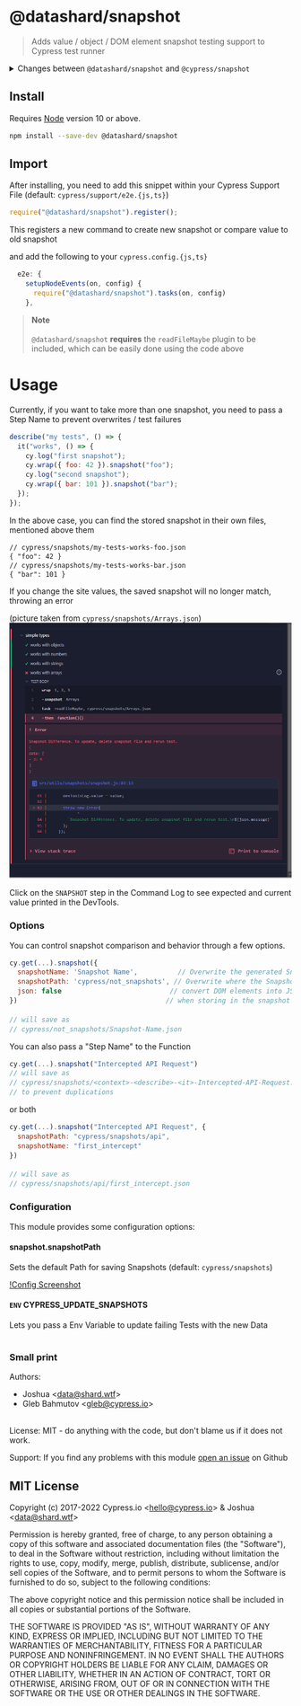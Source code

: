 # @datashard/snapshot

> Adds value / object / DOM element snapshot testing support to Cypress test runner

<details>
<summary>Changes between <code>@datashard/snapshot</code> and <code>@cypress/snapshot</code></summary>
<br>
They're mostly the same, as this is a fork of the Latter, though it's not a drop-in replacement.

Unlike `@cypress/snapshot`, this saves snapshots in their own files with a sensible default and strives to have ongoing Support for future Cypress Versions

</details>

<!-- [![NPM][npm-icon] ][npm-url] -->

## Install

Requires [Node](https://nodejs.org/en/) version 10 or above.

```sh
npm install --save-dev @datashard/snapshot
```

## Import

After installing, you need to add this snippet within your Cypress Support File (default: `cypress/support/e2e.{js,ts}`)

```js
require("@datashard/snapshot").register();
```

This registers a new command to create new snapshot or compare value to old snapshot

and add the following to your `cypress.config.{js,ts}`

```js
  e2e: {
    setupNodeEvents(on, config) {
      require("@datashard/snapshot").tasks(on, config)
    },
```

> **Note** \
> \
> `@datashard/snapshot` **requires** the `readFileMaybe` plugin to be included, which can be easily done using the code above

# Usage

Currently, if you want to take more than one snapshot, you need to pass a Step Name to prevent overwrites / test failures

```js
describe("my tests", () => {
  it("works", () => {
    cy.log("first snapshot");
    cy.wrap({ foo: 42 }).snapshot("foo");
    cy.log("second snapshot");
    cy.wrap({ bar: 101 }).snapshot("bar");
  });
});
```

In the above case, you can find the stored snapshot in their own files, mentioned above them

```jsonc
// cypress/snapshots/my-tests-works-foo.json
{ "foo": 42 }
// cypress/snapshots/my-tests-works-bar.json
{ "bar": 101 }
```

If you change the site values, the saved snapshot will no longer match, throwing an error

(picture taken from `cypress/snapshots/Arrays.json`)
![Snapshot mismatch](.github/assets/updated-mismatch.png)

Click on the `SNAPSHOT` step in the Command Log to see expected and current value printed in the DevTools.

### Options

You can control snapshot comparison and behavior through a few options.

```js
cy.get(...).snapshot({
  snapshotName: 'Snapshot Name',          // Overwrite the generated Snapshot name
  snapshotPath: 'cypress/not_snapshots', // Overwrite where the Snapshot should be stored
  json: false                           // convert DOM elements into JSON
})                                     // when storing in the snapshot file

// will save as
// cypress/not_snapshots/Snapshot-Name.json
```

You can also pass a "Step Name" to the Function

```js
cy.get(...).snapshot("Intercepted API Request")
// will save as
// cypress/snapshots/<context>-<describe>-<it>-Intercepted-API-Request.json
// to prevent duplications
```

or both

```js
cy.get(...).snapshot("Intercepted API Request", {
  snapshotPath: "cypress/snapshots/api",
  snapshotName: "first_intercept"
})

// will save as
// cypress/snapshots/api/first_intercept.json
```

### Configuration

This module provides some configuration options:

#### snapshot.snapshotPath

Sets the default Path for saving Snapshots (default: `cypress/snapshots`)

[!Config Screenshot](./.github/assets/config.png)

#### `ENV` CYPRESS_UPDATE_SNAPSHOTS

Lets you pass a Env Variable to update failing Tests with the new Data

#

### Small print

Authors:

- Joshua &lt;[data@shard.wtf](mailto:data@shard.wtf)&gt;
- Gleb Bahmutov &lt;gleb@cypress.io&gt;

<br>
License: MIT - do anything with the code, but don't blame us if it does not work.

Support: If you find any problems with this module [open an issue](https://github.com/datashard/snapshot/issues) on Github

## MIT License

Copyright (c) 2017-2022 Cypress.io &lt;hello@cypress.io&gt; & Joshua &lt;data@shard.wtf&gt;

Permission is hereby granted, free of charge, to any person
obtaining a copy of this software and associated documentation
files (the "Software"), to deal in the Software without
restriction, including without limitation the rights to use,
copy, modify, merge, publish, distribute, sublicense, and/or sell
copies of the Software, and to permit persons to whom the
Software is furnished to do so, subject to the following
conditions:

The above copyright notice and this permission notice shall be
included in all copies or substantial portions of the Software.

THE SOFTWARE IS PROVIDED "AS IS", WITHOUT WARRANTY OF ANY KIND,
EXPRESS OR IMPLIED, INCLUDING BUT NOT LIMITED TO THE WARRANTIES
OF MERCHANTABILITY, FITNESS FOR A PARTICULAR PURPOSE AND
NONINFRINGEMENT. IN NO EVENT SHALL THE AUTHORS OR COPYRIGHT
HOLDERS BE LIABLE FOR ANY CLAIM, DAMAGES OR OTHER LIABILITY,
WHETHER IN AN ACTION OF CONTRACT, TORT OR OTHERWISE, ARISING
FROM, OUT OF OR IN CONNECTION WITH THE SOFTWARE OR THE USE OR
OTHER DEALINGS IN THE SOFTWARE.

[npm-icon]: https://nodei.co/npm/@datashard/snapshot.svg?downloads=true
[npm-url]: https://npmjs.org/package/@datashard/snapshot
[semantic-url]: https://github.com/semantic-release/semantic-release
[renovate-badge]: https://img.shields.io/badge/renovate-app-blue.svg
[renovate-app]: https://renovateapp.com/
